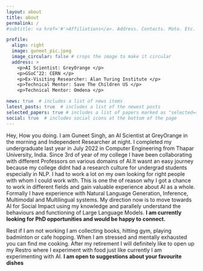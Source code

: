 ```yaml
---
layout: about
title: about
permalink: /
#subtitle: <a href='#'>Affiliations</a>. Address. Contacts. Moto. Etc.

profile:
  align: right
  image: guneet_pic.jpeg
  image_circular: false # crops the image to make it circular
  address: >
    <p>AI Scientist: GreyOrange </p> 
    <p>GSoC’22: CERN </p>   
    <p>Ex-Visiting Researcher: Alan Turing Institute </p>
    <p>Technical Mentor: Save The Children US </p>
    <p>Technical Mentor: Omdena </p>

news: true  # includes a list of news items
latest_posts: true  # includes a list of the newest posts
selected_papers: true # includes a list of papers marked as "selected={true}"
social: true  # includes social icons at the bottom of the page
---
```


Hey, How you doing. I am Guneet Singh, an AI Scientist at GreyOrange in the morning and Independent Researcher at night. I completed my undergraduate last year in July 2022 in Computer Engineering from Thapar University, India.
Since 3rd of year of my college I have been collaborating with different Professors on various domains of AI.It wasnt an easy journey because my college didnt had a research culture for undergrad students especially in NLP. I had to work a lot on my own looking for right people
with whom I could work with. This is one the of reason why I got a chance to work in different fields and gain valuable experience about AI as a whole. Formally I have experience with Natural Language Generation, Inference, Multimodal  and Multilingual systems. My direction now is to move towards AI for Social Impact using my knowledge and parallely understand the behaviours and functioning of Large Language Models.
**I am currently looking for PhD opportunities and would be happy to connect.** 

Rest if I am not working I am collecting books, hitting gym, playing badminton or cafe hopping. When I am stressed and mentally exhausted you can find me cooking.
After my retirement I will definitely like to open up my Restro where I experiment with food just like currently I am experimenting with AI. **I am open to suggestions about your favourite dishes**

[//]: # (Put your address / P.O. box / other info right below your picture. You can also disable any of these elements by editing `profile` property of the YAML header of your `_pages/about.md`. Edit `_bibliography/papers.bib` and Jekyll will render your [publications page]&#40;/al-folio/publications/&#41; automatically.)

[//]: # ()
[//]: # (Link to your social media connections, too. This theme is set up to use [Font Awesome icons]&#40;http://fortawesome.github.io/Font-Awesome/&#41; and [Academicons]&#40;https://jpswalsh.github.io/academicons/&#41;, like the ones below. Add your Facebook, Twitter, LinkedIn, Google Scholar, or just disable all of them.)
